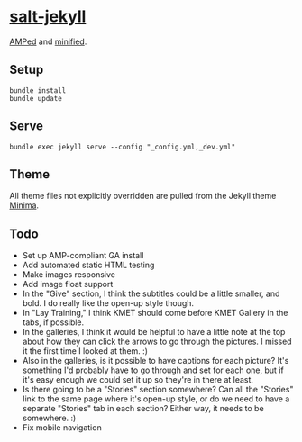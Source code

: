 # [salt-jekyll](http://nathanarthur.com/salt-jekyll)

[AMPed](https://www.ampproject.org/) and [minified](https://medium.com/design-open/becoming-a-jekyll-god-ef722e93f771#.4zuacmmv8).

## Setup

```
bundle install
bundle update
```

## Serve

`bundle exec jekyll serve --config "_config.yml,_dev.yml"`

## Theme

All theme files not explicitly overridden are pulled from the Jekyll theme
[Minima](https://github.com/jekyll/minima).

## Todo

- Set up AMP-compliant GA install
- Add automated static HTML testing
- Make images responsive
- Add image float support
- In the "Give" section, I think the subtitles could be a little smaller, and
bold. I do really like the open-up style though.
- In "Lay Training," I think KMET should come before KMET Gallery in the tabs,
if possible.
- In the galleries, I think it would be helpful to have a little note at the top
about how they can click the arrows to go through the pictures. I missed it the
first time I looked at them. :)
- Also in the galleries, is it possible to have captions for each picture? It's
something I'd probably have to go through and set for each one, but if it's easy
enough we could set it up so they're in there at least.
- Is there going to be a "Stories" section somewhere? Can all the "Stories" link
to the same page where it's open-up style, or do we need to have a separate
"Stories" tab in each section? Either way, it needs to be somewhere. :)
- Fix mobile navigation
